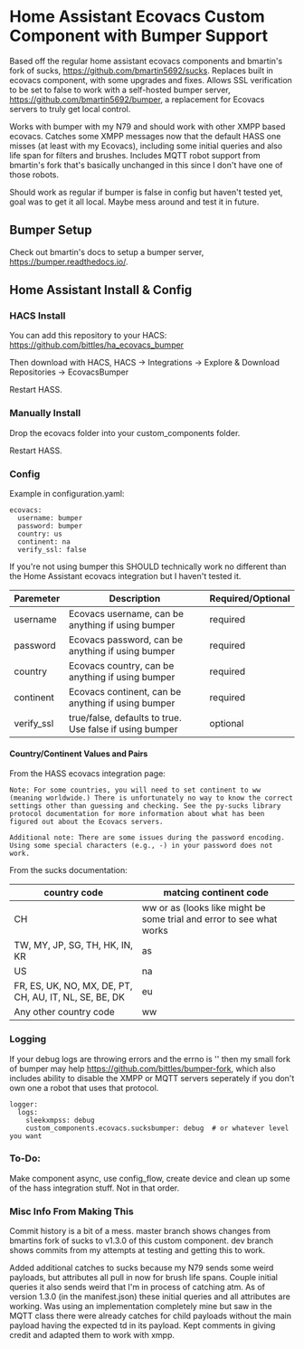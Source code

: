 # Home Assistant Ecovacs Custom Component with Bumper Support
Based off the regular home assistant ecovacs components and bmartin's fork of sucks, https://github.com/bmartin5692/sucks.  Replaces built in ecovacs component, with some upgrades and fixes.  Allows SSL verification to be set to false to work with a self-hosted bumper server, https://github.com/bmartin5692/bumper, a replacement for Ecovacs servers to truly get local control.

Works with bumper with my N79 and should work with other XMPP based ecovacs.  Catches some XMPP messages now that the default HASS one misses (at least with my Ecovacs), including some initial queries and also life span for filters and brushes.  Includes MQTT robot support from bmartin's fork that's basically unchanged in this since I don't have one of those robots.

Should work as regular if bumper is false in config but haven't tested yet, goal was to get it all local.  Maybe mess around and test it in future.

## Bumper Setup
Check out bmartin's docs to setup a bumper server, https://bumper.readthedocs.io/.

## Home Assistant Install & Config
### HACS Install
You can add this repository to your HACS: https://github.com/bittles/ha_ecovacs_bumper

Then download with HACS, HACS -> Integrations -> Explore & Download Repositories -> EcovacsBumper

Restart HASS.

### Manually Install
Drop the ecovacs folder into your custom_components folder. 

Restart HASS.

### Config
Example in configuration.yaml:
```
ecovacs:
  username: bumper
  password: bumper
  country: us
  continent: na
  verify_ssl: false
```
If you're not using bumper this SHOULD technically work no different than the Home Assistant ecovacs integration but I haven't tested it.

| Paremeter  | Description | Required/Optional  |
| --- | --- | --- |
| username  | Ecovacs username, can be anything if using bumper  | required  |
| password  | Ecovacs password, can be anything if using bumper  | required  |
| country  | Ecovacs country, can be anything if using bumper  | required  |
| continent  | Ecovacs continent, can be anything if using bumper  | required  |
| verify_ssl  | true/false, defaults to true. Use false if using bumper  | optional  |

#### Country/Continent Values and Pairs
From the HASS ecovacs integration page:

```
Note: For some countries, you will need to set continent to ww (meaning worldwide.) There is unfortunately no way to know the correct settings other than guessing and checking. See the py-sucks library protocol documentation for more information about what has been figured out about the Ecovacs servers.

Additional note: There are some issues during the password encoding. Using some special characters (e.g., -) in your password does not work.
```

From the sucks documentation:

| country code | matcing continent code |
| --- | --- |
| CH | ww or as (looks like might be some trial and error to see what works |
| TW, MY, JP, SG, TH, HK, IN, KR | as |
| US | na |
| FR, ES, UK, NO, MX, DE, PT, CH, AU, IT, NL, SE, BE, DK | eu |
| Any other country code | ww |

### Logging
If your debug logs are throwing errors and the errno is '' then my small fork of bumper may help https://github.com/bittles/bumper-fork, which also includes ability to disable the XMPP or MQTT servers seperately if you don't own one a robot that uses that protocol.
```
logger:
  logs:
    sleekxmpss: debug
    custom_components.ecovacs.sucksbumper: debug  # or whatever level you want
```

### To-Do:
Make component async, use config_flow, create device and clean up some of the hass integration stuff.  Not in that order.

### Misc Info From Making This
Commit history is a bit of a mess.  master branch shows changes from bmartins fork of sucks to v1.3.0 of this custom component.  dev branch shows commits from my attempts at testing and getting this to work.

Added additional catches to sucks because my N79 sends some weird payloads, but attributes all pull in now for brush life spans.  Couple initial queries it also sends weird that I'm in process of catching atm.  As of version 1.3.0 (in the manifest.json) these initial queries and all attributes are working.  Was using an implementation completely mine but saw in the MQTT class there were already catches for child payloads without the main payload having the expected td in its payload.  Kept comments in giving credit and adapted them to work with xmpp.